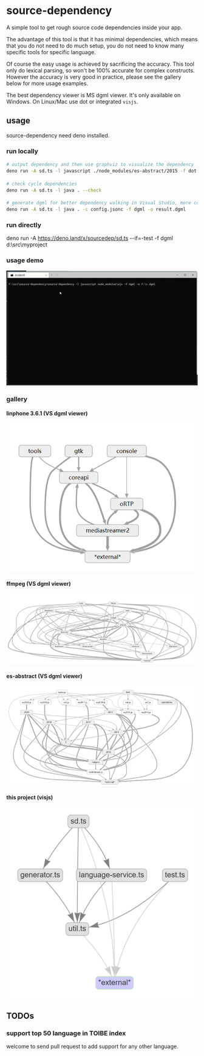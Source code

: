 # source-dependency

A simple tool to get rough source code dependencies inside your app.

The advantage of this tool is that it has minimal dependencies, which means that you do not need to do much setup, you do not need to know many specific tools for specific language.

Of course the easy usage is achieved by sacrificing the accuracy. This tool only do lexical parsing, so won't be 100% accurate for complex constructs. However the accuracy is very good in practice, please see the gallery below for more usage examples.

The best dependency viewer is MS dgml viewer. It's only available on Windows. On Linux/Mac use dot or integrated `visjs`.

## usage

source-dependency need deno installed.

### run locally

```bash
# output dependency and then use graphviz to visualize the dependency
deno run -A sd.ts -l javascript ./node_modules/es-abstract/2015 -f dot | dot -Tsvg >~/v.svg

# check cycle dependencies
deno run -A sd.ts -l java . --check

# generate dgml for better dependency walking in Visual Studio, more config is in config.jsonc
deno run -A sd.ts -l java . -c config.jsonc -f dgml -o result.dgml

```

### run directly

deno run -A https://deno.land/x/sourcedep/sd.ts --if=-test -f dgml d:\src\myproject

### usage demo

![demo](doc/gallery/demo.gif)

### gallery

#### linphone 3.6.1 (VS dgml viewer)

![linphone](doc/gallery/linphone3.6.1.png)

#### ffmpeg (VS dgml viewer)

![ffmpeg](doc/gallery/ffmpeg.png)

#### es-abstract (VS dgml viewer)

![es-abstract](doc/gallery/es-abstract.png)

#### this project (visjs)

![this project](doc/gallery/visjs.png)

## TODOs

### support top 50 language in TOIBE index

welcome to send pull request to add support for any other language.
